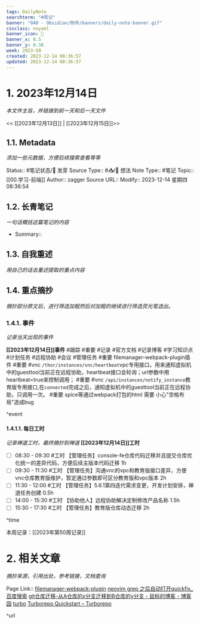 ```yaml
---
tags: DailyNote
searchterm: "#周记"
banner: "040 - Obsidian/附件/banners/daily-note-banner.gif"
cssclass: noyaml
banner_icon: 💌
banner_x: 0.5
banner_y: 0.38
week: 2023-50
created: 2023-12-14 08:36:57
updated: 2023-12-14 08:36:57
---
```


# 1. 2023年12月14日

_本文件主旨，并链接到前一天和后一天文件_

<< [[2023年12月13日]] | [[2023年12月15日]]>>

## 1.1. Metadata

_添加一些元数据，方便后续搜索查看等等_

Status:: #笔记状态/🌱 发芽
Source Type:: #📥/💭 想法 
Note Type:: #笔记
Topic:: [[00.学习-前端]]
Author:: zagger
Source URL::
Modify:: 2023-12-14 星期四 08:36:54

## 1.2. 长青笔记

_一句话概括这篇笔记的内容_

- Summary::

## 1.3. 自我重述

_用自己的话去重述提取的重点内容_

## 1.4. 重点摘抄

_摘抄部分原文后，进行筛选加粗然后对加粗的继续进行筛选荧光笔选出。_

### 1.4.1. 事件

_记录当天出现的事件_

**[[2023年12月14日]]事件** 
#跟踪 #重要 #记录 #官方文档 #记录博客 #学习知识点 #计划任务 #远程协助 #会议 #管理任务
#重要 filemanager-webpack-plugin插件
#重要 #vnc `/thor/instances/vnc/heartbeat`vpc专用接口，用来通知虚拟机中的guesttool当前正在远程协助，heartbeat接口会轮询；url参数中用heartbeat=true来控制调用；
#重要 #vnc `/api/instances/notify_instance`教育版专用接口,在`connected`完成之后，通知虚拟机中的guesttool当前正在远程协助，只调用一次。
#重要 spice等通过webpack打包的html 需要 小心"空格布局"造成bug

^event

#### 1.4.1.1. 每日工时

_记录禅道工时，最终摘抄到禅道_
**[[2023年12月14日]]工时**
- [ ] 08:30 - 09:30 #工时 【管理任务】console-fe仓库代码迁移并且提交仓库优化统一的差异代码，方便后续主版本代码迁移  1h
- [ ] 09:30 - 11:30 #工时 【管理任务】沟通vnc的vpc和教育版接口差异，方便vnc仓库教育版维护，暂定通过参数即可区分教育版和vpc版本 2h
- [ ] 11:30 - 12:00 #工时 【管理任务】5.6.1第四迭代需求变更，开发计划安排，禅道任务创建 0.5h
- [ ] 14:00 - 15:30 #工时 【协助他人】远程协助解决定制修改产品名称 1.5h
- [ ] 15:30 - 17:30 #工时 【管理任务】教育版仓库动态迁移 2h

^time

本周记录：[[2023年第50周记录]]

# 2. 相关文章

_摘抄来源，引用出处，参考链接，文档查询_

Page Link::
[filemanager-webpack-plugin](https://github.com/gregnb/filemanager-webpack-plugin)
[neovim grep 之后自动打开quickfix\_百度搜索](https://www.baidu.com/s?ie=utf-8&f=8&rsv_bp=1&rsv_idx=2&ch=&tn=baiduhome_pg&bar=&wd=neovim+grep+%E4%B9%8B%E5%90%8E%E8%87%AA%E5%8A%A8%E6%89%93%E5%BC%80quickfix&rsv_spt=1&oq=%25E5%2588%25A0%25E9%2599%25A4%25E5%2585%2589%25E6%25A0%2587%25E5%2590%258E%25E7%259A%2584%25E5%25AD%2597%25E7%25AC%25A6%25E6%258C%2589%25E4%25BB%2580%25E4%25B9%2588%25E9%2594%25AE&rsv_pq=b51134af0027bab5&rsv_t=8a68lZY5YfYYb3CvaeQYa51TLgEfu25JMbNr7zjXZurUrrdXBpxwt1xvfgH7VMB%2BZaxI&rqlang=cn&rsv_enter=1&rsv_btype=t&rsv_dl=tb&inputT=211024)
[git仓库迁移-从A仓库的x分支迁移到B仓库的y分支 - 鼠标的博客 - 博客园](https://www.cnblogs.com/yb38156/p/17800724.html)
[turbo](https://github.com/vercel/turbo)
[Turborepo Quickstart – Turborepo](https://turbo.build/repo/docs)

^url
